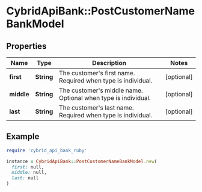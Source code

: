 # CybridApiBank::PostCustomerNameBankModel

## Properties

| Name | Type | Description | Notes |
| ---- | ---- | ----------- | ----- |
| **first** | **String** | The customer&#39;s first name. Required when type is individual. | [optional] |
| **middle** | **String** | The customer&#39;s middle name. Optional when type is individual. | [optional] |
| **last** | **String** | The customer&#39;s last name. Required when type is individual. | [optional] |

## Example

```ruby
require 'cybrid_api_bank_ruby'

instance = CybridApiBank::PostCustomerNameBankModel.new(
  first: null,
  middle: null,
  last: null
)
```

